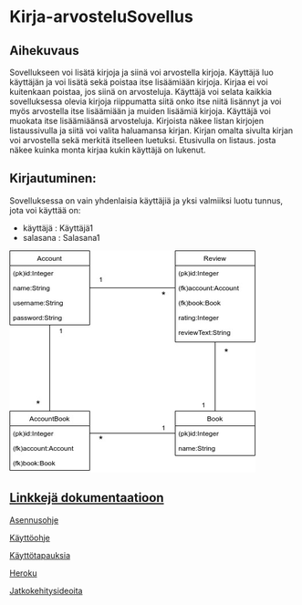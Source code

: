 # Kirja-arvosteluSovellus

## Aihekuvaus

Sovellukseen voi lisätä kirjoja ja siinä voi arvostella kirjoja. Käyttäjä luo käyttäjän ja voi lisätä sekä poistaa itse lisäämiään kirjoja. Kirjaa ei voi kuitenkaan poistaa, jos siinä on arvosteluja. Käyttäjä voi selata kaikkia sovelluksessa olevia kirjoja riippumatta siitä onko itse niitä lisännyt ja voi myös arvostella itse lisäämiään ja muiden lisäämiä kirjoja. Käyttäjä voi muokata itse lisäämiäänsä arvosteluja. Kirjoista näkee listan kirjojen listaussivulla ja siitä voi valita haluamansa kirjan. Kirjan omalta sivulta kirjan voi arvostella sekä merkitä itselleen luetuksi. Etusivulla on listaus. josta näkee kuinka monta kirjaa kukin käyttäjä on lukenut.

## Kirjautuminen:
Sovelluksessa on vain yhdenlaisia käyttäjiä ja yksi valmiiksi luotu tunnus, jota voi käyttää on:
* käyttäjä : Käyttäjä1
* salasana : Salasana1

![Tietokantakaavio](https://github.com/NiinaM/Kirja-arvosteluSovellus/blob/master/documentation/Lopullinen%20tietokantakaavio.jpg)


## [Linkkejä dokumentaatioon](https://github.com/NiinaM/Kirja-arvosteluSovellus/tree/master/documentation)

[Asennusohje](https://github.com/NiinaM/Kirja-arvosteluSovellus/blob/master/documentation/installingIntroduction.md)

[Käyttöohje](https://github.com/NiinaM/Kirja-arvosteluSovellus/blob/master/documentation/usermanual.md)

[Käyttötapauksia](https://github.com/NiinaM/Kirja-arvosteluSovellus/blob/master/documentation/userstory.md)

[Heroku](https://kirjaarvostelusovellus.herokuapp.com/)

[Jatkokehitysideoita](https://github.com/NiinaM/Kirja-arvosteluSovellus/blob/master/documentation/furtherDevelopment.md)


